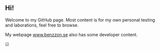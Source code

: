## Hi!
Welcome to my GitHub page.
Most content is for my own personal testing and laborations, feel free to browse.

My webpage www.benzzon.se also has some developer content.

☑

<!--
Emojis for readme.md-files:  https://www.webfx.com/tools/emoji-cheat-sheet/

https://docs.github.com/en/repositories/managing-your-repositorys-settings-and-features/customizing-your-repository/about-readmes
https://stackedit.io/app#

-->

<!--
**benzzon/benzzon** is a ✨ _special_ ✨ repository because its `README.md` (this file) appears on your GitHub profile.

Here are some ideas to get you started:

- 🔭 I’m currently working on ...
- 🌱 I’m currently learning ...
- 👯 I’m looking to collaborate on ...
- 🤔 I’m looking for help with ...
- 💬 Ask me about ...
- 📫 How to reach me: ...
- 😄 Pronouns: ...
- ⚡ Fun fact: ...
-->
